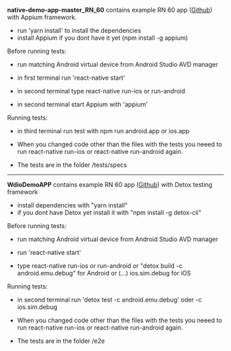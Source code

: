 **native-demo-app-master_RN_60** contains example RN 60 app ([Github](https://github.com/webdriverio/native-demo-app/tree/8f734445db735e5f36d9fa22f1aebbec4c79afbd)) with Appium framework.

- run 'yarn install' to install the dependencies
- install Appium if you dont have it yet (npm install -g appium)

Before running tests:

- run matching Android virtual device from Android Studio AVD manager

- in first terminal run 'react-native start'

- in second terminal type react-native run-ios  or run-android

- in second terminal start Appium with 'appium'

Running tests:

- in third terminal run test with npm run android.app or ios.app

- When you changed code other than the files with the tests you neeed to run react-native run-ios
or react-native run-android again.

- The tests are in the folder /tests/specs
---
**WdioDemoAPP** contains example RN 60 app ([Github](https://github.com/webdriverio/native-demo-app/tree/8f734445db735e5f36d9fa22f1aebbec4c79afbd)) with Detox testing framework

- install dependencies with "yarn install"
- if you dont have Detox yet install it with "npm install -g detox-cli"

Before running tests:
- run matching Android virtual device from Android Studio AVD manager

- run 'react-native start'

- type react-native run-ios or run-android or "detox build -c android.emu.debug" for Android or (...) ios.sim.debug for iOS

Running tests:

- in second terminal run  'detox test -c android.emu.debug' oder -c ios.sim.debug

- When you changed code other than the files with the tests you neeed to run react-native run-ios
or react-native run-android again.

- The tests are in the folder /e2e
